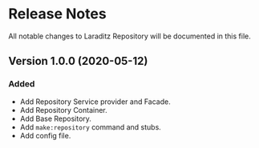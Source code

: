 # Release Notes

All notable changes to Laraditz Repository will be documented in this file.

## Version 1.0.0 (2020-05-12)

### Added
- Add Repository Service provider and Facade.
- Add Repository Container.
- Add Base Repository.
- Add `make:repository` command and stubs.
- Add config file.